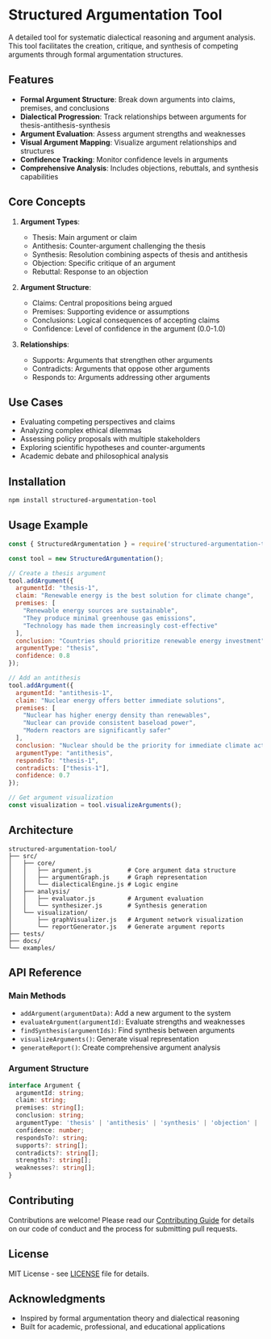 # Structured Argumentation Tool

A detailed tool for systematic dialectical reasoning and argument analysis. This tool facilitates the creation, critique, and synthesis of competing arguments through formal argumentation structures.

## Features

- **Formal Argument Structure**: Break down arguments into claims, premises, and conclusions
- **Dialectical Progression**: Track relationships between arguments for thesis-antithesis-synthesis
- **Argument Evaluation**: Assess argument strengths and weaknesses
- **Visual Argument Mapping**: Visualize argument relationships and structures
- **Confidence Tracking**: Monitor confidence levels in arguments
- **Comprehensive Analysis**: Includes objections, rebuttals, and synthesis capabilities

## Core Concepts

1. **Argument Types**:
   - Thesis: Main argument or claim
   - Antithesis: Counter-argument challenging the thesis
   - Synthesis: Resolution combining aspects of thesis and antithesis
   - Objection: Specific critique of an argument
   - Rebuttal: Response to an objection

2. **Argument Structure**:
   - Claims: Central propositions being argued
   - Premises: Supporting evidence or assumptions
   - Conclusions: Logical consequences of accepting claims
   - Confidence: Level of confidence in the argument (0.0-1.0)

3. **Relationships**:
   - Supports: Arguments that strengthen other arguments
   - Contradicts: Arguments that oppose other arguments
   - Responds to: Arguments addressing other arguments

## Use Cases

- Evaluating competing perspectives and claims
- Analyzing complex ethical dilemmas
- Assessing policy proposals with multiple stakeholders
- Exploring scientific hypotheses and counter-arguments
- Academic debate and philosophical analysis

## Installation

```bash
npm install structured-argumentation-tool
```

## Usage Example

```javascript
const { StructuredArgumentation } = require('structured-argumentation-tool');

const tool = new StructuredArgumentation();

// Create a thesis argument
tool.addArgument({
  argumentId: "thesis-1",
  claim: "Renewable energy is the best solution for climate change",
  premises: [
    "Renewable energy sources are sustainable",
    "They produce minimal greenhouse gas emissions",
    "Technology has made them increasingly cost-effective"
  ],
  conclusion: "Countries should prioritize renewable energy investment",
  argumentType: "thesis",
  confidence: 0.8
});

// Add an antithesis
tool.addArgument({
  argumentId: "antithesis-1",
  claim: "Nuclear energy offers better immediate solutions",
  premises: [
    "Nuclear has higher energy density than renewables",
    "Nuclear can provide consistent baseload power",
    "Modern reactors are significantly safer"
  ],
  conclusion: "Nuclear should be the priority for immediate climate action",
  argumentType: "antithesis",
  respondsTo: "thesis-1",
  contradicts: ["thesis-1"],
  confidence: 0.7
});

// Get argument visualization
const visualization = tool.visualizeArguments();
```

## Architecture

```
structured-argumentation-tool/
├── src/
│   ├── core/
│   │   ├── argument.js          # Core argument data structure
│   │   ├── argumentGraph.js     # Graph representation
│   │   └── dialecticalEngine.js # Logic engine
│   ├── analysis/
│   │   ├── evaluator.js         # Argument evaluation
│   │   └── synthesizer.js       # Synthesis generation
│   └── visualization/
│       ├── graphVisualizer.js   # Argument network visualization
│       └── reportGenerator.js   # Generate argument reports
├── tests/
├── docs/
└── examples/
```

## API Reference

### Main Methods

- `addArgument(argumentData)`: Add a new argument to the system
- `evaluateArgument(argumentId)`: Evaluate strengths and weaknesses
- `findSynthesis(argumentIds)`: Find synthesis between arguments
- `visualizeArguments()`: Generate visual representation
- `generateReport()`: Create comprehensive argument analysis

### Argument Structure

```typescript
interface Argument {
  argumentId: string;
  claim: string;
  premises: string[];
  conclusion: string;
  argumentType: 'thesis' | 'antithesis' | 'synthesis' | 'objection' | 'rebuttal';
  confidence: number;
  respondsTo?: string;
  supports?: string[];
  contradicts?: string[];
  strengths?: string[];
  weaknesses?: string[];
}
```

## Contributing

Contributions are welcome! Please read our [Contributing Guide](CONTRIBUTING.md) for details on our code of conduct and the process for submitting pull requests.

## License

MIT License - see [LICENSE](LICENSE) file for details.

## Acknowledgments

- Inspired by formal argumentation theory and dialectical reasoning
- Built for academic, professional, and educational applications

